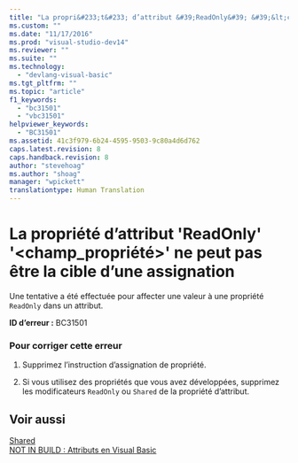 ```yaml
---
title: "La propri&#233;t&#233; d’attribut &#39;ReadOnly&#39; &#39;&lt;champ_propri&#233;t&#233;&gt;&#39; ne peut pas &#234;tre la cible d’une assignation | Microsoft Docs"
ms.custom: ""
ms.date: "11/17/2016"
ms.prod: "visual-studio-dev14"
ms.reviewer: ""
ms.suite: ""
ms.technology: 
  - "devlang-visual-basic"
ms.tgt_pltfrm: ""
ms.topic: "article"
f1_keywords: 
  - "bc31501"
  - "vbc31501"
helpviewer_keywords: 
  - "BC31501"
ms.assetid: 41c3f979-6b24-4595-9503-9c80a4d6d762
caps.latest.revision: 8
caps.handback.revision: 8
author: "stevehoag"
ms.author: "shoag"
manager: "wpickett"
translationtype: Human Translation
---
```

# La propri&#233;t&#233; d’attribut &#39;ReadOnly&#39; &#39;&lt;champ_propri&#233;t&#233;&gt;&#39; ne peut pas &#234;tre la cible d’une assignation
Une tentative a été effectuée pour affecter une valeur à une propriété `ReadOnly` dans un attribut.  
  
 **ID d’erreur :** BC31501  
  
### Pour corriger cette erreur  
  
1.  Supprimez l’instruction d’assignation de propriété.  
  
2.  Si vous utilisez des propriétés que vous avez développées, supprimez les modificateurs `ReadOnly` ou `Shared` de la propriété d’attribut.  
  
## Voir aussi  
 [Shared](../../visual-basic/language-reference/modifiers/shared.md)   
 [NOT IN BUILD : Attributs en Visual Basic](http://msdn.microsoft.com/fr-fr/620bfc0e-4582-4c8b-8432-ebc5c3dccc22)